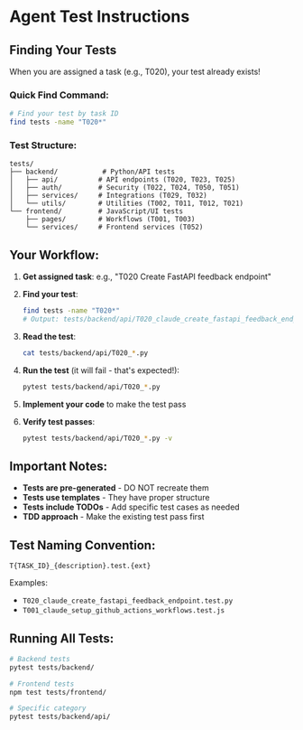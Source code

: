 # Agent Test Instructions

## Finding Your Tests

When you are assigned a task (e.g., T020), your test already exists!

### Quick Find Command:
```bash
# Find your test by task ID
find tests -name "T020*"
```

### Test Structure:
```
tests/
├── backend/           # Python/API tests
│   ├── api/          # API endpoints (T020, T023, T025)
│   ├── auth/         # Security (T022, T024, T050, T051)
│   ├── services/     # Integrations (T029, T032)
│   └── utils/        # Utilities (T002, T011, T012, T021)
└── frontend/         # JavaScript/UI tests
    ├── pages/        # Workflows (T001, T003)
    └── services/     # Frontend services (T052)
```

## Your Workflow:

1. **Get assigned task**: e.g., "T020 Create FastAPI feedback endpoint"

2. **Find your test**:
   ```bash
   find tests -name "T020*"
   # Output: tests/backend/api/T020_claude_create_fastapi_feedback_endpoint.test.py
   ```

3. **Read the test**:
   ```bash
   cat tests/backend/api/T020_*.py
   ```

4. **Run the test** (it will fail - that's expected!):
   ```bash
   pytest tests/backend/api/T020_*.py
   ```

5. **Implement your code** to make the test pass

6. **Verify test passes**:
   ```bash
   pytest tests/backend/api/T020_*.py -v
   ```

## Important Notes:

- **Tests are pre-generated** - DO NOT recreate them
- **Tests use templates** - They have proper structure
- **Tests include TODOs** - Add specific test cases as needed
- **TDD approach** - Make the existing test pass first

## Test Naming Convention:
`T{TASK_ID}_{description}.test.{ext}`

Examples:
- `T020_claude_create_fastapi_feedback_endpoint.test.py`
- `T001_claude_setup_github_actions_workflows.test.js`

## Running All Tests:
```bash
# Backend tests
pytest tests/backend/

# Frontend tests
npm test tests/frontend/

# Specific category
pytest tests/backend/api/
```